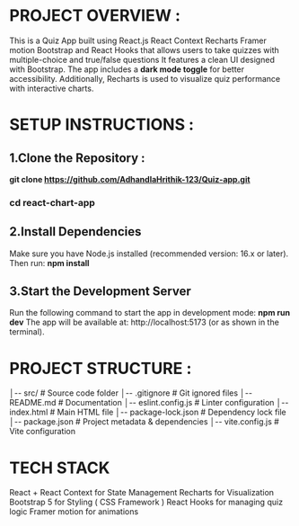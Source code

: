 # PROJECT OVERVIEW : 

This is a Quiz App built using React.js React Context Recharts Framer motion Bootstrap and React Hooks that allows users to take quizzes with multiple-choice and true/false questions
It features a clean UI designed with Bootstrap. The app includes a **dark mode toggle** for better accessibility. Additionally, Recharts is used to visualize quiz performance with interactive charts.

# SETUP INSTRUCTIONS :

## 1.Clone the Repository :
**git clone  https://github.com/AdhandlaHrithik-123/Quiz-app.git**
### cd react-chart-app
## 2.Install Dependencies
Make sure you have Node.js installed (recommended version: 16.x or later). Then run:
**npm install**
## 3.Start the Development Server
Run the following command to start the app in development mode:
**npm run dev**
The app will be available at: http://localhost:5173 (or as shown in the terminal).

# PROJECT STRUCTURE : 
│-- src/               # Source code folder
│-- .gitignore         # Git ignored files
│-- README.md          # Documentation
│-- eslint.config.js   # Linter configuration
│-- index.html         # Main HTML file
│-- package-lock.json  # Dependency lock file
│-- package.json       # Project metadata & dependencies
│-- vite.config.js     # Vite configuration

# TECH STACK 
React + React Context for State Management
Recharts for Visualization
Bootstrap 5 for Styling ( CSS Framework ) 
React Hooks for managing quiz logic
Framer motion for animations



